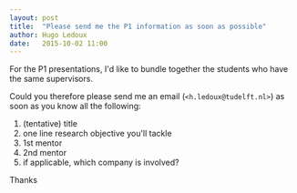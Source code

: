```yaml
---
layout: post
title:  "Please send me the P1 information as soon as possible"
author: Hugo Ledoux
date:   2015-10-02 11:00
---
```


For the P1 presentations, I'd like to bundle together the students who have the same supervisors.

Could you therefore please send me an email (`<h.ledoux@tudelft.nl>`) as soon as you know all the following:

  1. (tentative) title
  2. one line research objective you'll tackle
  3. 1st mentor
  4. 2nd mentor
  5. if applicable, which company is involved?

Thanks


















